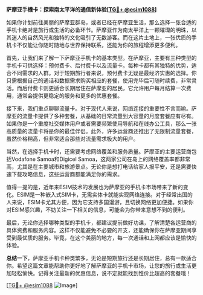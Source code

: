 **萨摩亚手機卡：探索南太平洋的通信新体验[[TG💪+ @esim1088](https://t.me/s/esim1088)]**

如果你计划前往美丽的萨摩亚群岛，或者已经在萨摩亚生活，那么选择一张合适的手机卡绝对是旅行或生活的必备环节。萨摩亚作为南太平洋上一颗璀璨的明珠，以其迷人的自然风光和独特的文化吸引了无数游客。而在这片土地上，一张优质的手机卡不仅能让你随时随地与世界保持联系，还能为你的旅程增添更多便利。

首先，让我们来了解一下萨摩亚手机卡的基本类型。在萨摩亚，主要有三种类型的手机卡可供选择：预付费卡、后付费卡以及流量卡。每种卡都有其独特的优势，适合不同需求的人群。对于短期旅行者来说，预付费卡无疑是最经济实惠的选择。你只需根据自己的通话和数据需求购买相应的套餐，使用完毕后可随时续费，非常灵活。而后付费卡则更适合长期居住在萨摩亚的居民，它允许用户每月结算一次费用，通常会提供更稳定的服务和更多的优惠套餐。

接下来，我们重点聊聊流量卡。对于现代人来说，网络连接的重要性不言而喻。萨摩亚的流量卡提供了多种套餐，从基础的日常流量到大容量的月度套餐应有尽有。如果你是一个重度社交媒体用户或者需要频繁使用导航和在线办公工具，那么一张高质量的流量卡将是你的最佳伴侣。此外，许多运营商还推出了无限制流量套餐，虽然价格稍高，但非常适合那些对流量需求极大的用户。

当然，在选择手机卡时，还需要考虑网络覆盖和服务质量。萨摩亚的主要运营商包括Vodafone Samoa和Digicel Samoa，这两家公司在岛上的网络覆盖率都非常高，尤其是在主要城市和旅游景点。无论你是想打电话给家人报平安，还是需要快速下载攻略信息，这些运营商都能满足你的需求。

值得一提的是，近年来ESIM技术的发展也为萨摩亚的手机卡市场带来了新的变化。ESIM是一种嵌入式SIM卡，无需实体卡就能实现网络连接。对于经常出国的人来说，ESIM卡尤其方便，因为它支持多国漫游，且切换网络更加便捷。如果你对ESIM感兴趣，不妨关注一下相关的信息，可能会为你带来意想不到的便利。

最后，无论你选择哪种类型的手机卡，都建议提前做好功课，了解清楚各运营商的具体资费和服务内容。这样不仅能避免不必要的开支，还能确保你在萨摩亚期间享受到最优质的服务。毕竟，在这个美丽的地方，每一次通话和上网都应该是愉快的体验。

**总结一下**，萨摩亚手机卡种类繁多，无论是短期旅行还是长期居住，总有一款适合你。希望这篇文章能帮助你更好地了解萨摩亚的手机卡市场，让您的旅行或生活更加轻松愉快。记得关注最新的优惠信息，说不定就能找到性价比超高的套餐哦！

[[TG💪+ @esim1088](https://t.me/s/esim1088) ![Image](https://i.postimg.cc/4NQfJmqS/Snipaste-2025-05-13-00-14-12.png)]